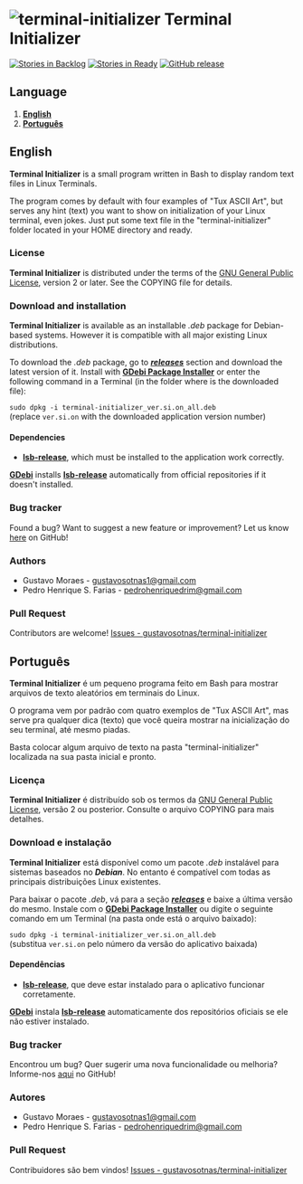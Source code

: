 ![terminal-initializer](http://icons.iconarchive.com/icons/alecive/flatwoken/48/Apps-Terminal-icon.png) Terminal Initializer
============================================================================================================================

[![Stories in Backlog](https://img.shields.io/github/issues-raw/gustavosotnas/terminal-initializer.svg?label=backlog&style=plastic)](https://waffle.io/gustavosotnas/terminal-initializer)
[![Stories in Ready](https://badge.waffle.io/gustavosotnas/quick-deb-builder.png?label=ready&title=ready)](https://waffle.io/gustavosotnas/quick-deb-builder)
[![GitHub release](https://img.shields.io/github/release/gustavosotnas/terminal-initializer.svg?style=plastic)](https://github.com/gustavosotnas/terminal-initializer/releases/latest)

Language
-------
1. [**English**](#english)
2. [**Português**](#português)

English
--------------------------

**Terminal Initializer** is a small program written in Bash to display random text files in Linux Terminals.

The program comes by default with four examples of "Tux ASCII Art", but serves any hint (text) you want to show on initialization of your Linux terminal, even jokes. Just put some text file in the "terminal-initializer" folder located in your HOME directory and ready.

### License
**Terminal Initializer** is distributed under the terms of the [GNU General Public License](http://www.gnu.org/licenses/), version 2 or later. See the COPYING file for details.

### Download and installation
**Terminal Initializer** is available as an installable *.deb* package for Debian-based systems. However it is compatible with all major existing Linux distributions.

To download the *.deb* package, go to [***releases***](https://github.com/gustavosotnas/terminal-initializer/releases/latest) section and download the latest version of it. Install with [**GDebi Package Installer**](https://apps.ubuntu.com/cat/applications/gdebi/) or enter the following command in a Terminal (in the folder where is the downloaded file):

`sudo dpkg -i terminal-initializer_ver.si.on_all.deb` <br>
(replace `ver.si.on` with the downloaded application version number)

#### Dependencies
 * [**lsb-release**](https://apps.ubuntu.com/cat/applications/lsb-release/), which must be installed to the application work correctly.

[**GDebi**](https://apps.ubuntu.com/cat/applications/gdebi/) installs [**lsb-release**](https://apps.ubuntu.com/cat/applications/lsb-release/) automatically from official repositories if it doesn't installed.

### Bug tracker
Found a bug? Want to suggest a new feature or improvement? Let us know [here](https://github.com/gustavosotnas/terminal-initializer/issues) on GitHub!

### Authors
 * Gustavo Moraes - <gustavosotnas1@gmail.com>
 * Pedro Henrique S. Farias - <pedrohenriquedrim@gmail.com>

### Pull Request
Contributors are welcome! [Issues - gustavosotnas/terminal-initializer](https://github.com/gustavosotnas/terminal-initializer/issues)

Português
--------------------------

**Terminal Initializer** é um pequeno programa feito em Bash para mostrar arquivos de texto aleatórios em terminais do Linux.

O programa vem por padrão com quatro exemplos de "Tux ASCII Art", mas serve pra qualquer dica (texto) que você queira mostrar na inicialização do seu terminal, até mesmo piadas.

Basta colocar algum arquivo de texto na pasta "terminal-initializer" localizada na sua pasta inicial e pronto.

### Licença
**Terminal Initializer** é distribuído sob os termos da [GNU General Public License](http://www.gnu.org/licenses/), versão 2 ou posterior. Consulte o arquivo COPYING para mais detalhes.

### Download e instalação
**Terminal Initializer** está disponível como um pacote *.deb* instalável para sistemas baseados no ***Debian***. No entanto é compatível com todas as principais distribuições Linux existentes.

Para baixar o pacote *.deb*, vá para a seção [***releases***](https://github.com/gustavosotnas/terminal-initializer/releases/latest) e baixe a última versão do mesmo. Instale com o [**GDebi Package Installer**](https://apps.ubuntu.com/cat/applications/gdebi/) ou digite o seguinte comando em um Terminal (na pasta onde está o arquivo baixado):

`sudo dpkg -i terminal-initializer_ver.si.on_all.deb` <br>
(substitua `ver.si.on` pelo número da versão do aplicativo baixada)

#### Dependências
 * [**lsb-release**](https://apps.ubuntu.com/cat/applications/lsb-release/), que deve estar instalado para o aplicativo funcionar corretamente.

[**GDebi**](https://apps.ubuntu.com/cat/applications/precise/gdebi/) instala [**lsb-release**](https://apps.ubuntu.com/cat/applications/lsb-release/) automaticamente dos repositórios oficiais se ele não estiver instalado.

### Bug tracker
Encontrou um bug? Quer sugerir uma nova funcionalidade ou melhoria? Informe-nos [aqui](https://github.com/gustavosotnas/terminal-initializer/issues) no GitHub!

### Autores
 * Gustavo Moraes - <gustavosotnas1@gmail.com>
 * Pedro Henrique S. Farias - <pedrohenriquedrim@gmail.com>

### Pull Request
Contribuidores são bem vindos! [Issues - gustavosotnas/terminal-initializer](https://github.com/gustavosotnas/terminal-initializer/issues)
